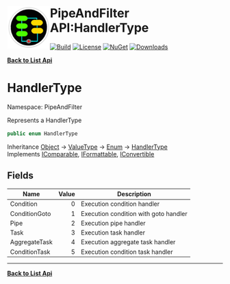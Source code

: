 # <img align="left" width="100" height="100" src="../images/icon.png">PipeAndFilter API:HandlerType 

[![Build](https://github.com/FRACerqueira/PipeAndFilter/workflows/Build/badge.svg)](https://github.com/FRACerqueira/PipeAndFilter/actions/workflows/build.yml)
[![License](https://img.shields.io/badge/License-MIT-brightgreen.svg)](https://github.com/FRACerqueira/PipeAndFilter/blob/master/LICENSE)
[![NuGet](https://img.shields.io/nuget/v/PipeAndFilter)](https://www.nuget.org/packages/PipeAndFilter/)
[![Downloads](https://img.shields.io/nuget/dt/PipeAndFilter)](https://www.nuget.org/packages/PipeAndFilter/)

[**Back to List Api**](./apis.md)

# HandlerType

Namespace: PipeAndFilter

Represents a HandlerType

```csharp
public enum HandlerType
```

Inheritance [Object](https://docs.microsoft.com/en-us/dotnet/api/system.object) → [ValueType](https://docs.microsoft.com/en-us/dotnet/api/system.valuetype) → [Enum](https://docs.microsoft.com/en-us/dotnet/api/system.enum) → [HandlerType](./pipeandfilter.handlertype.md)<br>
Implements [IComparable](https://docs.microsoft.com/en-us/dotnet/api/system.icomparable), [IFormattable](https://docs.microsoft.com/en-us/dotnet/api/system.iformattable), [IConvertible](https://docs.microsoft.com/en-us/dotnet/api/system.iconvertible)

## Fields

| Name | Value | Description |
| --- | --: | --- |
| Condition | 0 | Execution condition handler |
| ConditionGoto | 1 | Execution condition with goto handler |
| Pipe | 2 | Execution pipe handler |
| Task | 3 | Execution task handler |
| AggregateTask | 4 | Execution aggregate task handler |
| ConditionTask | 5 | Execution condition task handler |


- - -
[**Back to List Api**](./apis.md)
